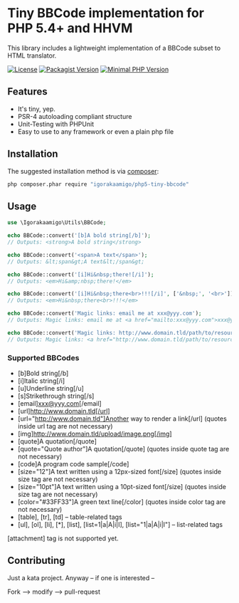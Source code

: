 # Tiny BBCode implementation for PHP 5.4+ and HHVM

This library includes a lightweight implementation of a BBCode subset to HTML translator.

[![License](https://img.shields.io/github/license/igorakaamigo/php5-tiny-bbcode.svg)](https://github.com/igorakaamigo/php5-tiny-bbcode/blob/master/LICENSE)
[![Packagist Version](https://img.shields.io/packagist/v/igorakaamigo/php5-tiny-bbcode.svg)](https://packagist.org/packages/igorakaamigo/php5-tiny-bbcode)
[![Minimal PHP Version](https://img.shields.io/packagist/php-v/igorakaamigo/php5-tiny-bbcode.svg)](http://php.net/downloads.php)

## Features

* It's tiny, yep.
* PSR-4 autoloading compliant structure
* Unit-Testing with PHPUnit
* Easy to use to any framework or even a plain php file

## Installation

The suggested installation method is via [composer](https://getcomposer.org/):

```sh
php composer.phar require "igorakaamigo/php5-tiny-bbcode"
```

## Usage

```php
use \Igorakaamigo\Utils\BBCode;

echo BBCode::convert('[b]A bold string[/b]');
// Outputs: <strong>A bold string</strong>

echo BBCode::convert('<span>A text</span>');
// Outputs: &lt;span&gt;A text&lt;/span&gt;

echo BBCode::convert('[i]Hi&nbsp;there![/i]');
// Outputs: <em>Hi&amp;nbsp;there!</em>

echo BBCode::convert('[i]Hi&nbsp;there<br>!!![/i]', ['&nbsp;', '<br>']);
// Outputs: <em>Hi&nbsp;there<br>!!!</em>

echo BBCode::convert('Magic links: email me at xxx@yyy.com');
// Outputs: Magic links: email me at <a href="mailto:xxx@yyy.com">xxx@yyy.com</a>

echo BBCode::convert('Magic links: http://www.domain.tld/path/to/resource');
// Outputs: Magic links: <a href="http://www.domain.tld/path/to/resource">http://www.domain.tld/path/to/resource</a>
```

### Supported BBCodes

* [b]Bold string[/b]
* [i]Italic string[/i]
* [u]Underline string[/u]
* [s]Strikethrough string[/s]
* [email]xxx@yyy.com[/email]
* [url]http://www.domain.tld[/url]
* [url="http://www.domain.tld"]Another way to render a link[/url] (quotes inside url tag are not necessary)
* [img]http://www.domain.tld/upload/image.png[/img]
* [quote]A quotation[/quote]
* [quote="Quote author"]A quotation[/quote] (quotes inside quote tag are not necessary)
* [code]A program code sample[/code]
* [size="12"]A text written using a 12px-sized font[/size] (quotes inside size tag are not necessary)
* [size="10pt"]A text written using a 10pt-sized font[/size] (quotes inside size tag are not necessary)
* [color="#33FF33"]A green text line[/color] (quotes inside color tag are not necessary)
* [table], [tr], [td] – table-related tags
* [ul], [ol], [li], [*], [list], [list=1|a|A|i|I], [list="1|a|A|i|I"] – list-related tags

[attachment] tag is not supported yet.

## Contributing

Just a kata project. Anyway – if one is interested –


Fork --> modify --> pull-request
